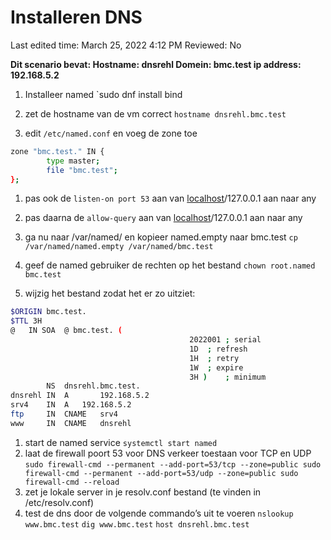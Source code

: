 # Installeren DNS

Last edited time: March 25, 2022 4:12 PM
Reviewed: No

**Dit scenario bevat:
Hostname: dnsrehl
Domein: bmc.test
ip address: 192.168.5.2**

1. Installeer named 
`sudo dnf install bind

2. zet de hostname van de vm correct
`hostname dnsrehl.bmc.test`
3. edit `/etc/named.conf` en voeg de zone toe

```bash
zone "bmc.test." IN {
        type master;
        file "bmc.test";
};
```

1. pas ook de `listen-on port 53` aan van [localhost](http://localhost)/127.0.0.1 aan naar any
2. pas daarna de `allow-query` aan van [localhost](http://localhost)/127.0.0.1 aan naar any

1. ga nu naar /var/named/ en kopieer named.empty naar bmc.test
`cp /var/named/named.empty /var/named/bmc.test`
2. geef de named gebruiker de rechten op het bestand
`chown root.named bmc.test`
3. wijzig het bestand zodat het er zo uitziet:

```bash
$ORIGIN bmc.test.
$TTL 3H
@	IN SOA  @ bmc.test. (
                                        2022001 ; serial
                                        1D	; refresh
                                        1H	; retry
                                        1W	; expire
                                        3H )    ; minimum
        NS	dnsrehl.bmc.test.
dnsrehl IN	A       192.168.5.2
srv4    IN	A	192.168.5.2
ftp     IN	CNAME   srv4
www     IN	CNAME   dnsrehl
```

1. start de named service
`systemctl start named`
2. laat de firewall poort 53 voor DNS verkeer toestaan voor TCP en UDP
`sudo firewall-cmd --permanent --add-port=53/tcp --zone=public
sudo firewall-cmd --permanent --add-port=53/udp --zone=public
sudo firewall-cmd --reload`
3. zet je lokale server in je resolv.conf bestand (te vinden in /etc/resolv.conf)
4. test de dns door de volgende commando’s uit te voeren
`nslookup www.bmc.test`
`dig www.bmc.test`
`host dnsrehl.bmc.test`